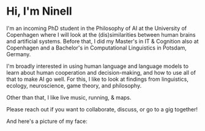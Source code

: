 # Hi, I'm Ninell

I'm an incoming PhD student in the Philosophy of AI at the University of Copenhagen where I will look at the (dis)similarities between human brains and artificial systems. Before that, I did my Master's in IT & Cognition also at Copenhagen and a Bachelor's in Computational Linguistics in Potsdam, Germany. 

I'm broadly interested in using human language and language models to learn about human cooperation and decision-making, and how to use all of that to make AI go well. For this, I like to look at findings from linguistics, ecology, neuroscience, game theory, and philosophy. 

Other than that, I like live music, running, & maps.

Please reach out if you want to collaborate, discuss, or go to a gig together!

And here's a picture of my face:

